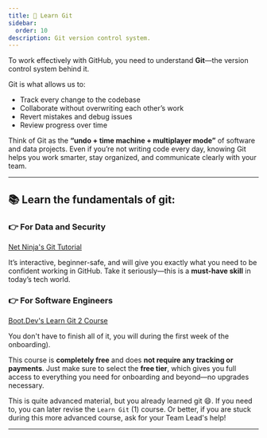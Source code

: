 ```yaml
---
title: 🔀 Learn Git
sidebar:
  order: 10
description: Git version control system.
---
```


To work effectively with GitHub, you need to understand **Git**—the version control system behind it.

Git is what allows us to:

- Track every change to the codebase
- Collaborate without overwriting each other’s work
- Revert mistakes and debug issues
- Review progress over time

Think of Git as the **“undo + time machine + multiplayer mode”** of software and data projects. Even if you’re not writing code every day, knowing Git helps you work smarter, stay organized, and communicate clearly with your team.

---

## 📚 Learn the fundamentals of git:

### 👉 For Data and Security

[Net Ninja's Git Tutorial](https://www.youtube.com/playlist?list=PL4cUxeGkcC9goXbgTDQ0n_4TBzOO0ocPR)

It’s interactive, beginner-safe, and will give you exactly what you need to be confident working in GitHub. Take it seriously—this is a **must-have skill** in today’s tech world.

### 👉 For Software Engineers

[Boot.Dev's Learn Git 2 Course](https://www.boot.dev/courses/learn-git-2)

You don't have to finish all of it, you will during the first week of the onboarding).

This course is **completely free** and does **not require any tracking or payments**. Just make sure to select the **free tier**, which gives you full access to everything you need for onboarding and beyond—no upgrades necessary.

This is quite advanced material, but you already learned git 😄. If you need to, you can later revise the `Learn Git` (1) course. Or better, if you are stuck during this more advanced course, ask for your Team Lead's help!

---
